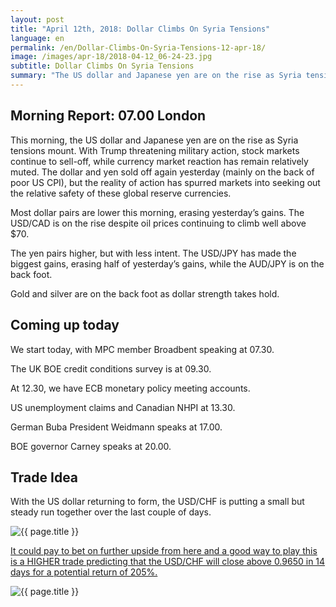 ```yaml
---
layout: post
title: "April 12th, 2018: Dollar Climbs On Syria Tensions"
language: en
permalink: /en/Dollar-Climbs-On-Syria-Tensions-12-apr-18/
image: /images/apr-18/2018-04-12_06-24-23.jpg
subtitle: Dollar Climbs On Syria Tensions
summary: "The US dollar and Japanese yen are on the rise as Syria tensions mount. With Trump threatening military action, stock markets continue to sell-off, while currency market reaction has remain relatively muted"
---
```

## Morning Report: 07.00 London

This morning, the US dollar and Japanese yen are on the rise as Syria tensions mount. With Trump threatening military action, stock markets continue to sell-off, while currency market reaction has remain relatively muted. The dollar and yen sold off again yesterday (mainly on the back of poor US CPI), but the reality of action has spurred markets into seeking out the relative safety of these global reserve currencies. 

Most dollar pairs are lower this morning, erasing yesterday’s gains. The USD/CAD is on the rise despite oil prices continuing to climb well above $70. 

The yen pairs higher, but with less intent. The USD/JPY has made the biggest gains, erasing half of yesterday’s gains, while the AUD/JPY is on the back foot. 

Gold and silver are on the back foot as dollar strength takes hold. 

## Coming up today 

We start today, with MPC member Broadbent speaking at 07.30. 

The UK BOE credit conditions survey is at 09.30. 

At 12.30, we have ECB monetary policy meeting accounts. 

US unemployment claims and Canadian NHPI at 13.30. 

German Buba President Weidmann speaks at 17.00. 

BOE governor Carney speaks at 20.00. 

## Trade Idea

With the US dollar returning to form, the USD/CHF is putting a small but steady run together over the last couple of days.

<img class="post-image" src="{{ site.url }}/images/apr-18/2018-04-11_06-23-54.jpg" alt="{{ page.title }}" title="{{ page.title }}">

<a href="%LINK%%?currency=GBP&market=forex&underlying=frxUSDCHF&formname=higherlower&duration_amount=14&duration_units=d&amount=10&amount_type=payout&expiry_type=duration&barrier=0.9650" target="_blank">It could pay to bet on further upside from here and a good way to play this is a HIGHER trade predicting that the USD/CHF will close above 0.9650 in 14 days for a potential return of 205%.</a>

<img class="post-image" src="{{ site.url }}/images/apr-18/2018-04-12_06-27-19.jpg" alt="{{ page.title }}" title="{{ page.title }}">
